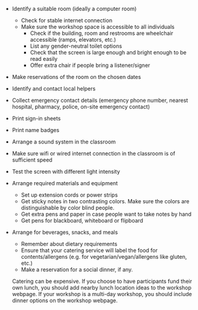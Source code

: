 - Identify a suitable room (ideally a computer room)
  - Check for stable internet connection
  - Make sure the workshop space is accessible to all individuals
    - Check if the building, room and restrooms are wheelchair accessible (ramps, elevators, etc.)
    - List any gender-neutral toilet options
    - Check that the screen is large enough and bright enough to be read easily
    - Offer extra chair if people bring a listener/signer
- Make reservations of the room on the chosen dates
- Identify and contact local helpers
- Collect emergency contact details (emergency phone number, nearest hospital, pharmacy, police, on-site emergency contact)
- Print sign-in sheets
- Print name badges
- Arrange a sound system in the classroom
- Make sure wifi or wired internet connection in the classroom is of sufficient speed
- Test the screen with different light intensity
- Arrange required materials and equipment
  - Set up extension cords or power strips
  - Get sticky notes in two contrasting colors. Make sure the colors are distinguishable by color blind people.
  - Get extra pens and paper in case people want to take notes by hand
  - Get pens for blackboard, whiteboard or flipboard
- Arrange for beverages, snacks, and meals
  - Remember about dietary requirements
  - Ensure that your catering service will label the food for contents/allergens (e.g. for vegetarian/vegan/allergens like gluten, etc.)
  - Make a reservation for a social dinner, if any.
  
  Catering can be expensive. If you choose to have participants fund their own lunch, you should add nearby lunch location ideas to the workshop webpage. If your workshop is a multi-day workshop, you should include dinner options on the workshop webpage.
  
